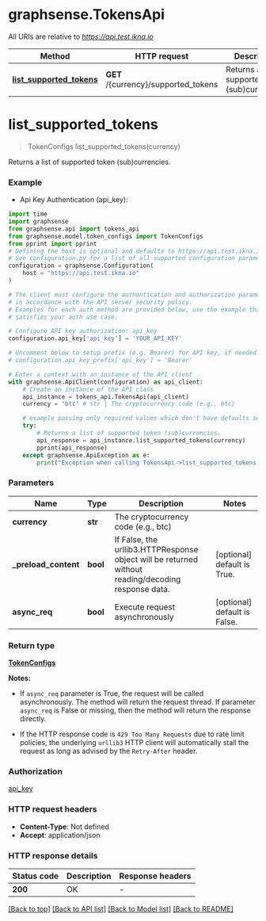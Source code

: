 # graphsense.TokensApi

All URIs are relative to *https://api.test.ikna.io*

Method | HTTP request | Description
------------- | ------------- | -------------
[**list_supported_tokens**](TokensApi.md#list_supported_tokens) | **GET** /{currency}/supported_tokens | Returns a list of supported token (sub)currencies.


# **list_supported_tokens**
> TokenConfigs list_supported_tokens(currency)

Returns a list of supported token (sub)currencies.

### Example

* Api Key Authentication (api_key):
```python
import time
import graphsense
from graphsense.api import tokens_api
from graphsense.model.token_configs import TokenConfigs
from pprint import pprint
# Defining the host is optional and defaults to https://api.test.ikna.io
# See configuration.py for a list of all supported configuration parameters.
configuration = graphsense.Configuration(
    host = "https://api.test.ikna.io"
)

# The client must configure the authentication and authorization parameters
# in accordance with the API server security policy.
# Examples for each auth method are provided below, use the example that
# satisfies your auth use case.

# Configure API key authorization: api_key
configuration.api_key['api_key'] = 'YOUR_API_KEY'

# Uncomment below to setup prefix (e.g. Bearer) for API key, if needed
# configuration.api_key_prefix['api_key'] = 'Bearer'

# Enter a context with an instance of the API client
with graphsense.ApiClient(configuration) as api_client:
    # Create an instance of the API class
    api_instance = tokens_api.TokensApi(api_client)
    currency = "btc" # str | The cryptocurrency code (e.g., btc)

    # example passing only required values which don't have defaults set
    try:
        # Returns a list of supported token (sub)currencies.
        api_response = api_instance.list_supported_tokens(currency)
        pprint(api_response)
    except graphsense.ApiException as e:
        print("Exception when calling TokensApi->list_supported_tokens: %s\n" % e)
```


### Parameters

Name | Type | Description  | Notes
------------- | ------------- | ------------- | -------------
 **currency** | **str**| The cryptocurrency code (e.g., btc) |
**_preload_content** | **bool** | If False, the urllib3.HTTPResponse object will be returned without reading/decoding response data. | [optional] default is True. 
**async_req** | **bool** | Execute request asynchronously | [optional] default is False.

### Return type

[**TokenConfigs**](TokenConfigs.md)

**Notes:**

* If `async_req` parameter is True, the request will be called asynchronously.  The method will return the request thread.  If parameter `async_req` is False or missing, then the method will return the response directly.

* If the HTTP response code is `429 Too Many Requests` due to rate limit policies, the underlying `urllib3` HTTP client will automatically stall the request as long as advised by the `Retry-After` header.

### Authorization

[api_key](../README.md#api_key)

### HTTP request headers

 - **Content-Type**: Not defined
 - **Accept**: application/json


### HTTP response details
| Status code | Description | Response headers |
|-------------|-------------|------------------|
**200** | OK |  -  |

[[Back to top]](#) [[Back to API list]](../README.md#documentation-for-api-endpoints) [[Back to Model list]](../README.md#documentation-for-models) [[Back to README]](../README.md)


